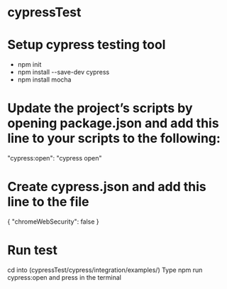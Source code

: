 # cypressTest

# Setup cypress testing tool

- npm init
- npm install --save-dev cypress
- npm install mocha

# Update the project’s scripts by opening package.json and add this line to your scripts to the following:

"cypress:open": "cypress open"

# Create cypress.json and add this line to the file

{ "chromeWebSecurity": false }

# Run test
cd into (cypressTest/cypress/integration/examples/)
Type npm run cypress:open and press in the terminal






